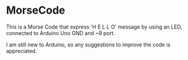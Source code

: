 # MorseCode

This is a Morse Code that express 'H E L L O' message by using an LED, connected to Arduino Uno GND and ~9 port.

I am still new to Arduino, so any suggestions to improve the code is appreciated.
